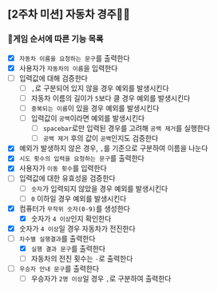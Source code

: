 ## [2주차 미션] 자동차 경주🚕🚓

### 🎲게임 순서에 따른 기능 목록

- [x] `자동차 이름을 요청하는 문구`를 출력한다
- [x] 사용자가 `자동차의 이름`을 입력한다
- [ ] 입력값에 대해 검증한다
    - [ ] `,`로 구분되어 있지 않을 경우 예외를 발생시킨다
    - [ ] 자동차 이름의 길이가 `5`보다 클 경우 예외를 발생시킨다
    - [ ] `중복되는 이름`이 있을 경우 예외를 발생시킨다
    - [ ] 입력값이 `공백`이라면 예외를 발생시킨다
        - [ ] `spacebar`로만 입력된 경우를 고려해 `공백 제거`를 실행한다
        - [ ] `공백 제거` 후의 값이 `공백`인지도 검증한다
- [x] 예외가 발생하지 않은 경우, `,`를 기준으로 구분하여 이름을 나눈다
- [x] `시도 횟수의 입력을 요청하는 문구`를 출력한다
- [x] 사용자가 `이동 횟수`를 입력한다
- [ ] 입력값에 대한 유효성을 검증한다
    - [ ] `숫자`가 입력되지 않았을 경우 예외를 발생시킨다
    - [ ] `0` 이하일 경우 예외를 발생시킨다
- [x] 컴퓨터가 `무작위 숫자(0-9)`를 생성한다
    - [x] 숫자가 `4 이상`인지 확인한다
- [x] 숫자가 `4 이상`일 경우 자동차가 전진한다
- [ ] `차수별 실행결과`를 출력한다
    - [x] `실행 결과 문구`를 출력한다
    - [ ] 자동차의 전진 횟수는 `-`로 출력한다
- [ ] `우승자 안내 문구`를 출력한다
    - [ ] 우승자가 `2명 이상`일 경우 `,`로 구분하여 출력한다